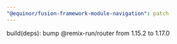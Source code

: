 ```yaml
---
"@equinor/fusion-framework-module-navigation": patch
---
```


build(deps): bump @remix-run/router from 1.15.2 to 1.17.0
